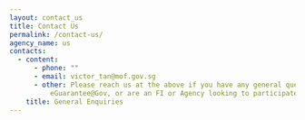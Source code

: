 ```yaml
---
layout: contact_us
title: Contact Us
permalink: /contact-us/
agency_name: us
contacts:
  - content:
      - phone: ""
      - email: victor_tan@mof.gov.sg
      - other: Please reach us at the above if you have any general queries on
          eGuarantee@Gov, or are an FI or Agency looking to participate.
    title: General Enquiries
---
```

